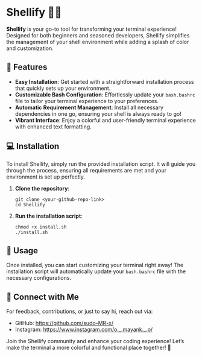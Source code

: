 # Shellify 🐚✨

**Shellify** is your go-to tool for transforming your terminal experience! Designed for both beginners and seasoned developers, Shellify simplifies the management of your shell environment while adding a splash of color and customization. 

## 🚀 Features

- **Easy Installation**: Get started with a straightforward installation process that quickly sets up your environment.
- **Customizable Bash Configuration**: Effortlessly update your `bash.bashrc` file to tailor your terminal experience to your preferences.
- **Automatic Requirement Management**: Install all necessary dependencies in one go, ensuring your shell is always ready to go!
- **Vibrant Interface**: Enjoy a colorful and user-friendly terminal experience with enhanced text formatting.

## 💻 Installation

To install Shellify, simply run the provided installation script. It will guide you through the process, ensuring all requirements are met and your environment is set up perfectly.

1. **Clone the repository**:
   ```
   git clone <your-github-repo-link>
   cd Shellify
   ```
2. **Run the installation script**:
   ```
   chmod +x install.sh
   ./install.sh
   ```

## 📜 Usage

Once installed, you can start customizing your terminal right away! The installation script will automatically update your `bash.bashrc` file with the necessary configurations.

## 💌 Connect with Me

For feedback, contributions, or just to say hi, reach out via:

- GitHub: https://github.com/sudo-MR-x/
- Instagram: https://www.instagram.com/o._.mayank._.o/

Join the Shellify community and enhance your coding experience! Let’s make the terminal a more colorful and functional place together! 🎉
